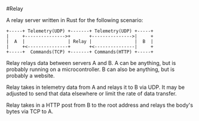 #Relay

A relay server written in Rust for the following scenario:

```
+-----+ Telemetry(UDP) +-------+ Telemetry(UDP) +-----+
|     +--------------->+       +--------------->|     +
|  A  |                | Relay |                |  B  |
|     +<---------------+       +<---------------|     +
+-----+  Commands(TCP) +-------+ Commands(HTTP) +-----+
```

Relay relays data between servers A and B. A can be anything, but is probably running on a microcontroller. B can also be anything, but is probably a website.

Relay takes in telemetry data from A and relays it to B via UDP. It may be adjusted to send that data elsewhere or limit the rate of data transfer.

Relay takes in a HTTP post from B to the root address and relays the body's bytes via TCP to A.